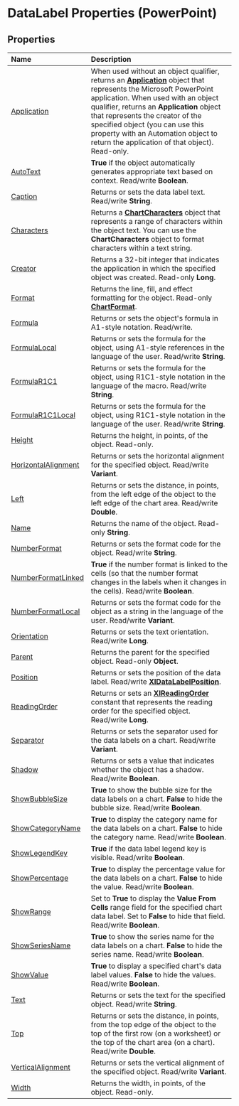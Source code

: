 
# DataLabel Properties (PowerPoint)

## Properties



|**Name**|**Description**|
|:-----|:-----|
|[Application](7e954b5a-0969-d20d-d5c0-546cc4acfe61.md)|When used without an object qualifier, returns an  **[Application](978c2b99-4271-b953-4283-73b5f3d96f41.md)** object that represents the Microsoft PowerPoint application. When used with an object qualifier, returns an **Application** object that represents the creator of the specified object (you can use this property with an Automation object to return the application of that object). Read-only.|
|[AutoText](f7e154ad-4f5f-0a3d-3fe5-c83994705cfb.md)|**True** if the object automatically generates appropriate text based on context. Read/write **Boolean**.|
|[Caption](b7c52453-62a3-0614-fc96-378ff214541f.md)|Returns or sets the data label text. Read/write  **String**.|
|[Characters](0ac6cc61-6a4e-df5a-44c8-754dc08c381f.md)|Returns a  **[ChartCharacters](2f659f71-f277-dab4-f2bd-631c7a2424de.md)** object that represents a range of characters within the object text. You can use the **ChartCharacters** object to format characters within a text string.|
|[Creator](2936440e-8039-e9fb-1f9d-84d131834bc5.md)|Returns a 32-bit integer that indicates the application in which the specified object was created. Read-only  **Long**.|
|[Format](edca501b-ec33-eb54-b27d-380867854562.md)|Returns the line, fill, and effect formatting for the object. Read-only  **[ChartFormat](bba095c6-2abf-eb14-10d4-35686c06941c.md)**.|
|[Formula](dad80c89-34dc-1327-8ff0-00c0a4d691fa.md)|Returns or sets the object's formula in A1-style notation. Read/write.|
|[FormulaLocal](bbc415cf-89b4-b2be-4b24-085c6e20edf1.md)|Returns or sets the formula for the object, using A1-style references in the language of the user. Read/write  **String**.|
|[FormulaR1C1](e1a129c2-e891-35cd-8751-9262fce99647.md)|Returns or sets the formula for the object, using R1C1-style notation in the language of the macro. Read/write  **String**.|
|[FormulaR1C1Local](481db10c-2ec6-5cb0-abe9-1c81125b0a4b.md)|Returns or sets the formula for the object, using R1C1-style notation in the language of the user. Read/write  **String**.|
|[Height](891f3e75-b917-bb35-9365-7e30f0d4282d.md)|Returns the height, in points, of the object. Read-only.|
|[HorizontalAlignment](198372ff-a0e9-e9ca-dfe7-6e62bdc9336c.md)|Returns or sets the horizontal alignment for the specified object. Read/write  **Variant**.|
|[Left](7792787a-aa61-a76f-f1b4-4be9cd8995dd.md)|Returns or sets the distance, in points, from the left edge of the object to the left edge of the chart area. Read/write  **Double**.|
|[Name](3f819c84-15ee-e543-186c-0e07f3d72592.md)|Returns the name of the object. Read-only  **String**.|
|[NumberFormat](b19a87fb-3a20-dc56-2bb0-1e606e9a765c.md)|Returns or sets the format code for the object. Read/write  **String**.|
|[NumberFormatLinked](96753d54-3770-93b8-7b59-52f77f4443bc.md)|**True** if the number format is linked to the cells (so that the number format changes in the labels when it changes in the cells). Read/write **Boolean**.|
|[NumberFormatLocal](48eac612-9e11-ded7-f644-3b8e1c860c06.md)|Returns or sets the format code for the object as a string in the language of the user. Read/write  **Variant**.|
|[Orientation](2e7c4976-0549-9e03-6564-fb5db8667d64.md)|Returns or sets the text orientation. Read/write  **Long**.|
|[Parent](89a29bb9-cac1-9376-aa75-6c706e80c56b.md)|Returns the parent for the specified object. Read-only  **Object**.|
|[Position](40ca758b-e19a-9af7-0ed9-aaf07bfb8a4c.md)|Returns or sets the position of the data label. Read/write  **[XlDataLabelPosition](642e24a4-614b-a489-1ea3-6cec3e9e30a1.md)**.|
|[ReadingOrder](a684bc32-9a56-85d6-3082-295470b89398.md)|Returns or sets an  **[XlReadingOrder](38062197-37e0-f116-f7fb-d6ebeba2ff12.md)** constant that represents the reading order for the specified object. Read/write **Long**.|
|[Separator](16613cac-f04d-13fe-56e5-bb6b6c9473b3.md)|Returns or sets the separator used for the data labels on a chart. Read/write  **Variant**.|
|[Shadow](cb3eb19f-a70a-000d-4853-9fea12a5d1ed.md)|Returns or sets a value that indicates whether the object has a shadow. Read/write  **Boolean**.|
|[ShowBubbleSize](a6bbef53-ff4a-7766-2a6b-f9b5907bebf3.md)|**True** to show the bubble size for the data labels on a chart. **False** to hide the bubble size. Read/write **Boolean**.|
|[ShowCategoryName](7eeb3ab4-d0e3-3682-0ea4-a75fae60b800.md)|**True** to display the category name for the data labels on a chart. **False** to hide the category name. Read/write **Boolean**.|
|[ShowLegendKey](1cd5f3a4-056d-ccb6-140f-08ec1e416eda.md)|**True** if the data label legend key is visible. Read/write **Boolean**.|
|[ShowPercentage](00b28ebe-a674-93a1-2c6d-f8fb7d0539cf.md)|**True** to display the percentage value for the data labels on a chart. **False** to hide the value. Read/write **Boolean**.|
|[ShowRange](521d24b2-e843-5036-27f3-34368f4542f2.md)|Set to  **True** to display the **Value From Cells** range field for the specified chart data label. Set to **False** to hide that field. Read/write **Boolean**.|
|[ShowSeriesName](5d6eac40-c951-763d-7b1d-f7e69ea88407.md)|**True** to show the series name for the data labels on a chart. **False** to hide the series name. Read/write **Boolean**.|
|[ShowValue](2d4ca0a0-9b2c-7477-214b-322283e2c082.md)|**True** to display a specified chart's data label values. **False** to hide the values. Read/write **Boolean**.|
|[Text](fbd8fff8-8682-5e41-55e1-3294979803e0.md)|Returns or sets the text for the specified object. Read/write  **String**.|
|[Top](d31ff0d3-2fbe-1d30-dd0f-85b151cae9e1.md)|Returns or sets the distance, in points, from the top edge of the object to the top of the first row (on a worksheet) or the top of the chart area (on a chart). Read/write  **Double**.|
|[VerticalAlignment](2be75c8e-9859-688d-689b-7ce935333664.md)|Returns or sets the vertical alignment of the specified object. Read/write  **Variant**.|
|[Width](297ed420-f582-4d22-eb40-de66012cdf12.md)|Returns the width, in points, of the object. Read-only.|
